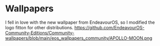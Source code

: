 # Wallpapers

I fell in love with the new wallpaper from EndeavourOS, so I modified the logo fitton for other distributions.
https://github.com/EndeavourOS-Community-Editions/Community-wallpapers/blob/main/eos_wallpapers_community/APOLLO-MOON.png
